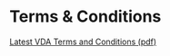 # Terms & Conditions

[Latest VDA Terms and Conditions (pdf)](https://s3.amazonaws.com/static.veritone.com/terms/VDA+Terms+and+Conditions.pdf)